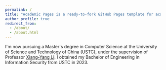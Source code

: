 ```yaml
---
permalink: /
title: "Academic Pages is a ready-to-fork GitHub Pages template for academic personal websites"
author_profile: true
redirect_from: 
  - /about/
  - /about.html
---
```


I'm now pursuing a Master's degree in Computer Science at the University of Science and Technology of China (USTC), under the supervision of Professor [Xiang-Yang Li](http://staff.ustc.edu.cn/~xiangyangli/). 
I obtained my Bachelor of Engineering in Information Security from USTC in 2023.
